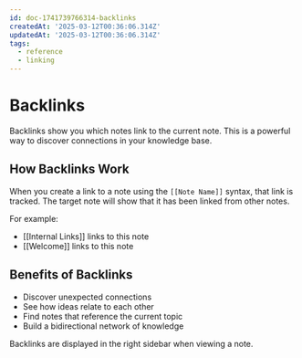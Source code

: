 ```yaml
---
id: doc-1741739766314-backlinks
createdAt: '2025-03-12T00:36:06.314Z'
updatedAt: '2025-03-12T00:36:06.314Z'
tags:
  - reference
  - linking
---
```

# Backlinks

Backlinks show you which notes link to the current note. This is a powerful way to discover connections in your knowledge base.

## How Backlinks Work

When you create a link to a note using the `[[Note Name]]` syntax, that link is tracked. The target note will show that it has been linked from other notes.

For example:
- [[Internal Links]] links to this note
- [[Welcome]] links to this note

## Benefits of Backlinks

- Discover unexpected connections
- See how ideas relate to each other
- Find notes that reference the current topic
- Build a bidirectional network of knowledge

Backlinks are displayed in the right sidebar when viewing a note.

